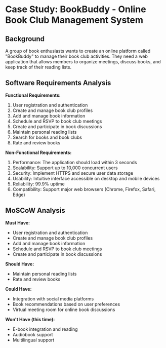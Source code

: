 # Case Study: BookBuddy - Online Book Club Management System

## Background

A group of book enthusiasts wants to create an online platform called "BookBuddy" to manage their book club activities.
They need a web application that allows members to organize meetings, discuss books, and keep track of their reading
lists.

## Software Requirements Analysis

**Functional Requirements:**

1. User registration and authentication
2. Create and manage book club profiles
3. Add and manage book information
4. Schedule and RSVP to book club meetings
5. Create and participate in book discussions
6. Maintain personal reading lists
7. Search for books and book clubs
8. Rate and review books

**Non-Functional Requirements:**

1. Performance: The application should load within 3 seconds
2. Scalability: Support up to 10,000 concurrent users
3. Security: Implement HTTPS and secure user data storage
4. Usability: Intuitive interface accessible on desktop and mobile devices
5. Reliability: 99.9% uptime
6. Compatibility: Support major web browsers (Chrome, Firefox, Safari, Edge)

## MoSCoW Analysis

**Must Have:**

- User registration and authentication
- Create and manage book club profiles
- Add and manage book information
- Schedule and RSVP to book club meetings
- Create and participate in book discussions

**Should Have:**

- Maintain personal reading lists
- Rate and review books

**Could Have:**

- Integration with social media platforms
- Book recommendations based on user preferences
- Virtual meeting room for online book discussions

**Won't Have (this time):**

- E-book integration and reading
- Audiobook support
- Multilingual support